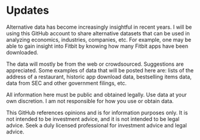 # Updates

Alternative data has become increasingly insightful in recent years. I will be using this GitHub account to share alternative datasets that can be used in analyzing economics, industries, companies, etc. For example, one may be able to gain insight into Fitbit by knowing how many Fitbit apps have been downloaded.

The data will mostly be from the web or crowdsourced. Suggestions are appreciated. Some examples of data that will be posted here are: lists of the address of a restaurant, historic app download data, bestselling items data, data from SEC and other government filings, etc.



All information here must be public and obtained legally. Use data at your own discretion. I am not responsible for how you use or obtain data. 

This GitHub references opinions and is for information purposes only. It is not intended to be investment advice, and it is not intended to be legal advice. Seek a duly licensed professional for investment advice and legal advice.
